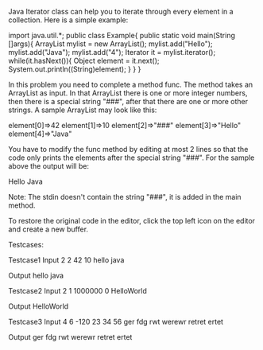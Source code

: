Java Iterator class can help you to iterate through every element in a collection. Here is a simple example:

import java.util.*; public class Example{ public static void main(String []args){ ArrayList mylist = new ArrayList(); mylist.add("Hello"); mylist.add("Java"); mylist.add("4"); Iterator it = mylist.iterator(); while(it.hasNext()){ Object element = it.next(); System.out.println((String)element); } } }

In this problem you need to complete a method func. The method takes an ArrayList as input. In that ArrayList there is one or more integer numbers, then there is a special string "###", after that there are one or more other strings. A sample ArrayList may look like this:

element[0]=>42 element[1]=>10 element[2]=>"###" element[3]=>"Hello" element[4]=>"Java"

You have to modify the func method by editing at most 2 lines so that the code only prints the elements after the special string "###". For the sample above the output will be:

Hello Java

Note: The stdin doesn't contain the string "###", it is added in the main method.

To restore the original code in the editor, click the top left icon on the editor and create a new buffer.

Testcases:

Testcase1 Input 2 2 42 10 hello java

Output hello java

Testcase2 Input 2 1 1000000 0 HelloWorld

Output HelloWorld

Testcase3 Input 4 6 -120 23 34 56 ger fdg rwt werewr retret ertet

Output ger fdg rwt werewr retret ertet
